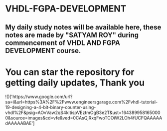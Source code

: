 # VHDL-FGPA-DEVELOPMENT
<h2>My daily study notes will be available here, these notes are made by "SATYAM ROY"  during commencement of VHDL AND FGPA DEVELOPMENT course. <h2>
<h1>You can star the repository for getting daily updates, Thank you </h1>
!()['https://www.google.com/url?sa=i&url=https%3A%2F%2Fwww.engineersgarage.com%2Fvhdl-tutorial-19-designing-a-4-bit-binary-counter-using-vhdl%2F&psig=AOvVaw2qS4kltispVEztmOgB3e2T&ust=1643899581650000&source=images&cd=vfe&ved=0CAsQjRxqFwoTCOiW2LOh4fUCFQAAAAAdAAAAABAE']
